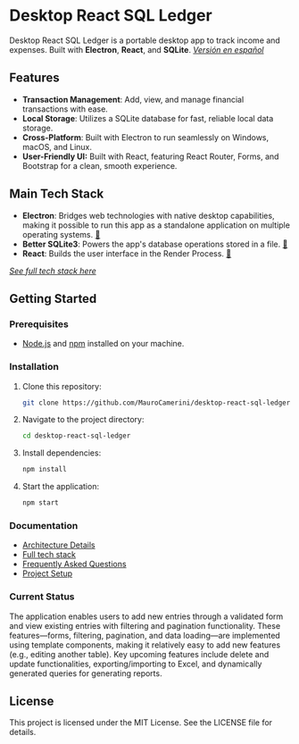 # Desktop React SQL Ledger

Desktop React SQL Ledger is a portable desktop app to track income and expenses. Built with **Electron**, **React**, and **SQLite**.
*[Versión en español](/docs/es/readme.md)*

## Features
- **Transaction Management**: Add, view, and manage financial transactions with ease.
- **Local Storage**: Utilizes a SQLite database for fast, reliable local data storage.
- **Cross-Platform**: Built with Electron to run seamlessly on Windows, macOS, and Linux.
- **User-Friendly UI:** Built with React, featuring React Router, Forms, and Bootstrap for a clean, smooth experience.

## Main Tech Stack
- **Electron**: Bridges web technologies with native desktop capabilities, making it possible to run this app as a standalone application on multiple operating systems. [:link:](https://nodejs.org/)
- **Better SQLite3**: Powers the app's database operations stored in a file. [:link:](https://nodejs.org/)
- **React**: Builds the user interface in the Render Process. [:link:](https://react.dev/)

*[See full tech stack here](/docs/techstack.md)*

## Getting Started
### Prerequisites
- [Node.js](https://nodejs.org/en/download/package-manager "Node.js") and [npm](https://www.npmjs.com/ "npm") installed on your machine.

### Installation
1. Clone this repository:
   ```bash
   git clone https://github.com/MauroCamerini/desktop-react-sql-ledger.git
   ```
2. Navigate to the project directory:
   ```bash
   cd desktop-react-sql-ledger
   ```
3. Install dependencies:
   ```bash
   npm install
   ```
4. Start the application:
   ```bash
   npm start
   ```

### Documentation
- [Architecture Details](/docs/architecture.md)
- [Full tech stack](/docs/techstack.md)
- [Frequently Asked Questions](/docs/faq.md)
- [Project Setup](/docs/projectsetup.md)

### Current Status
The application enables users to add new entries through a validated form and view existing entries with filtering and pagination functionality. These features—forms, filtering, pagination, and data loading—are implemented using template components, making it relatively easy to add new features (e.g., editing another table). Key upcoming features include delete and update functionalities, exporting/importing to Excel, and dynamically generated queries for generating reports.

## License
This project is licensed under the MIT License. See the LICENSE file for details.
